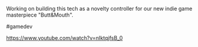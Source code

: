 Working on building this tech as a novelty controller for our new indie game masterpiece "Butt&amp;Mouth".

#gamedev

https://www.youtube.com/watch?v=nIktqjfsB_0